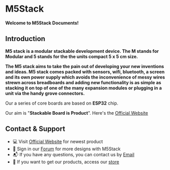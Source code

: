 # M5Stack

**Welcome to M5Stack Documents!**

## Introduction

**M5 stack is a modular stackable development device. The M stands for Modular and 5 stands for the the units compact 5 x 5 cm size.**

**The M5 stack aims to take the pain out of developing your new inventions and ideas. M5 stack comes packed with sensors, wifi, bluetooth, a screen and its own power supply which avoids the inconvenience of messy wires strewn across breadboards and adding new functionality is as simple as stacking it on top of one of the many expansion modules or plugging in a unit via the handy grove connectors.**

Our a series of core boards are based on **ESP32** chip.

Our aim is "**Stackable Board is Product**". Here's the [Official Website](www.m5stack.com)


## Contact & Support

- :computer: Visit [Official Website](www.m5stack.com) for newest product
- :busts_in_silhouette: Sign in our [Forum](http://forum.m5stack.com) for more designs with M5Stack
- :mailbox_with_mail: If you have any questions, you can contact us by [Email](tech@m5stack.com)
- :convenience_store: If you want to get our products, access our [store](http://www.aliexpress.com/store/all-wholesale-products/3226069.html?spm=2114.12010108.100004.3.7e3a5379KoyhDo)
